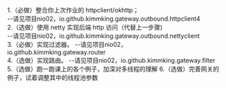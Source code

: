 
1.（必做）整合你上次作业的 httpclient/okhttp；  
--请见项目nio02，io.github.kimmking.gateway.outbound.httpclient4  
2.（选做）使用 netty 实现后端 http 访问（代替上一步骤)  
--请见项目nio02，io.github.kimmking.gateway.outbound.nettyclient   
3.（必做）实现过滤器。
--请见项目nio02，io.github.kimmking.gateway.router  
4.（选做）实现路由。
--请见项目nio02，io.github.kimmking.gateway.filter  
5.（选做）跑一跑课上的各个例子，加深对多线程的理解
6.（选做）完善网关的例子，试着调整其中的线程池参数

